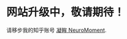 <!DOCTYPE html>
<html>
  <head>
    <title>凝眸 NeuroMoment</title>
  </head>
  <body>
    <h1>网站升级中，敬请期待！</h1>
    <p>请移步我的知乎账号 <a href="https://www.zhihu.com/people/keo-zheng-58">凝眸 NeuroMoment</a>.</p>
  </body>
</html>
